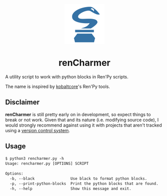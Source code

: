 <p align="center">
  <img width="128" height="128" src="https://github.com/GimmiRuski/rencharmer/blob/main/icon.svg">
</p>

<h1 align="center">renCharmer</h1>

A utility script to work with python blocks in Ren'Py scripts.

The name is inspired by [kobaltcore](https://github.com/kobaltcore)'s Ren'Py tools.

## Disclaimer

**renCharmer** is still pretty early on in development, so expect things to break or not work. Given that and its nature (i.e. modifying source code), I would strongly recommend against using it with projects that aren't tracked using a [version control system](https://git-scm.com/).

## Usage

```
$ python3 rencharmer.py -h
Usage: rencharmer.py [OPTIONS] SCRIPT

Options:
  -b, --black                Use black to format python blocks.
  -p, --print-python-blocks  Print the python blocks that are found.
  -h, --help                 Show this message and exit.
```